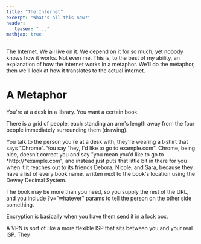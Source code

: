 ```yaml
---
title: "The Internet"
excerpt: "What's all this now?"
header:
   teaser: "..."
mathjax: true
---
```


The Internet. We all live on it. We depend on it for so much; yet nobody knows how it works. Not even me. This is, to the best of my ability, an explanation of how the internet works in a metaphor. We'll do the metaphor, then we'll look at how it translates to the actual internet.

# A Metaphor

You're at a desk in a library. You want a certain book.

There is a grid of people, each standing an arm's length away from the four people immediately surrounding them (drawing). 

You talk to the person you're at a desk with, they're wearing a t-shirt that says "Chrome". You say "hey, I'd like to go to example.com". Chrome, being nice, doesn't correct you and say "you mean you'd like to go to *http://*example.com", and instead just puts that little bit in there for you when it it reaches out to its friends Debora, Nicole, and Sara, because they have a list of every book name, written next to the book's location using the Dewey Decimal System. 

The book may be more than you need, so you supply the rest of the URL, and you include ?v="whatever" params to tell the person on the other side something.

Encryption is basically when you have them send it in a lock box.

A VPN is sort of like a more flexible ISP that sits between you and your real ISP. They 